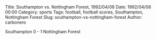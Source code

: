 Title: Southampton vs. Nottingham Forest, 1992/04/08
Date: 1992/04/08 00:00
Category: sports
Tags: football, football scores, Southampton, Nottingham Forest
Slug: southampton-vs-nottingham-forest
Author: carbonero


Southampton 0 - 1 Nottingham Forest
